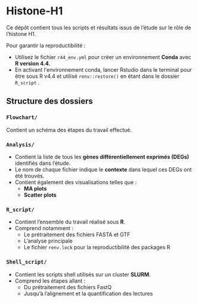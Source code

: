 # Histone-H1

Ce dépôt contient tous les scripts et résultats issus de l’étude sur le rôle de l’histone H1.

Pour garantir la reproductibilité :
- Utilisez le fichier `r44_env.yml` pour créer un environnement **Conda** avec **R version 4.4**. 
- En activant l'environnement conda, lancer Rstudio dans le terminal pour être sous R v4.4 et utilisé `renv::restore()` en étant dans le dossier `R_script` .

## Structure des dossiers

### `Flowchart/`
Contient un schéma des étapes du travail effectué.

### `Analysis/`

- Contient la liste de tous les **gènes différentiellement exprimés (DEGs)** identifiés dans l’étude.
- Le nom de chaque fichier indique le **contexte** dans lequel ces DEGs ont été trouvés.
- Contient également des visualisations telles que :
  - **MA plots**
  - **Scatter plots**

### `R_script/`

- Contient l’ensemble du travail réalisé sous **R**.
- Comprend notamment :
  - Le prétraitement des fichiers FASTA et GTF
  - L’analyse principale
  - Le fichier `renv.lock` pour la reproductibilité des packages R

### `Shell_script/`

- Contient les scripts shell utilisés sur un cluster **SLURM**.
- Comprend les étapes allant :
  - Du prétraitement des fichiers FastQ
  - Jusqu’à l’alignement et la quantification des lectures

